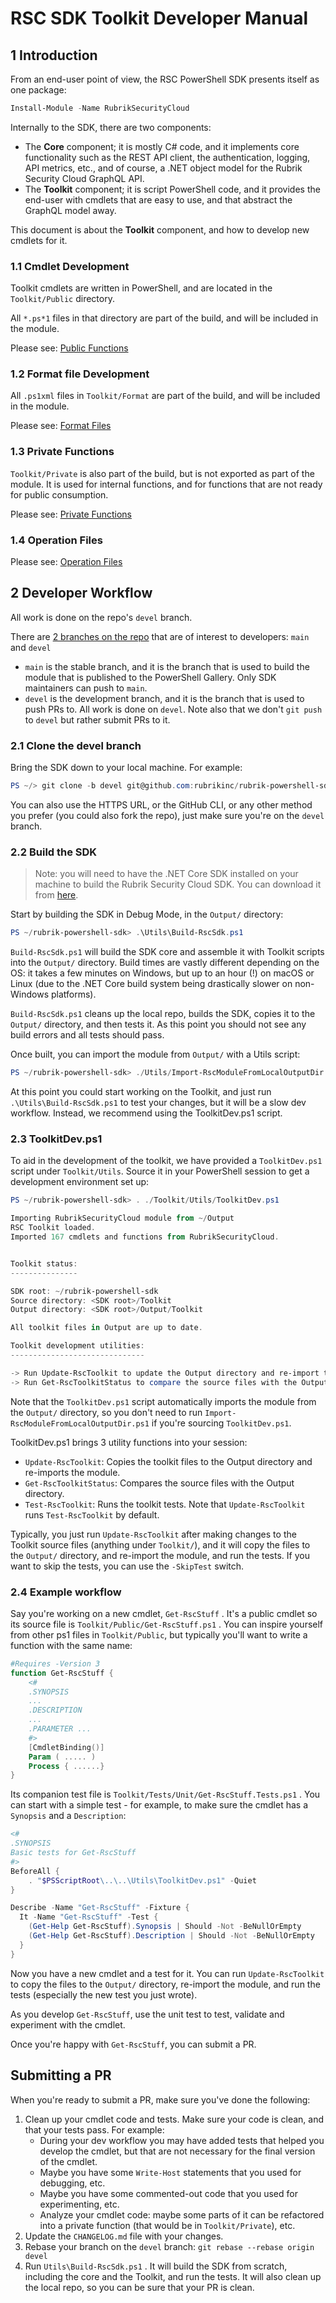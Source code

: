 # RSC SDK Toolkit Developer Manual

## 1 Introduction

From an end-user point of view, the RSC PowerShell SDK presents itself
as one package:

```powershell
Install-Module -Name RubrikSecurityCloud
```

Internally to the SDK, there are two components:

- The **Core** component; it is mostly C# code, and it implements core
  functionality such as the REST API client, the authentication,
  logging, API metrics, etc., and of course, a .NET object model for the
  Rubrik Security Cloud GraphQL API.
- The **Toolkit** component; it is script PowerShell code, and
  it provides the end-user with cmdlets that are easy to use, and
  that abstract the GraphQL model away.

This document is about the **Toolkit** component, and how to develop
new cmdlets for it.

### 1.1 Cmdlet Development

Toolkit cmdlets are written in PowerShell, and are located in the
`Toolkit/Public` directory.

All `*.ps*1` files in that directory are
part of the build, and will be included in the module.

Please see: [Public Functions](../Public/README.md)

### 1.2 Format file Development

All `.ps1xml` files in `Toolkit/Format` are part of the build, and will
be included in the module.

Please see: [Format Files](../Format/README.md)

### 1.3 Private Functions

`Toolkit/Private` is also part of the build, but is not exported as
part of the module. It is used for internal functions, and for
functions that are not ready for public consumption.

Please see: [Private Functions](../Private/README.md)

### 1.4 Operation Files

Please see: [Operation Files](../Operations/README.md)

## 2 Developer Workflow

All work is done on the repo's `devel` branch.

There are
[2 branches on the repo](https://github.com/rubrikinc/rubrik-powershell-sdk/branches)
that are of interest to developers: `main` and `devel`

- `main` is the stable branch, and it is the branch that is used to
  build the module that is published to the PowerShell Gallery.
  Only SDK maintainers can push to `main`.
- `devel` is the development branch, and it is the branch that is used
  to push PRs to. All work is done on `devel`. Note also that we don't
  `git push` to `devel` but rather submit PRs to it.

### 2.1 Clone the devel branch

Bring the SDK down to your local machine. For example:

```powershell
PS ~/> git clone -b devel git@github.com:rubrikinc/rubrik-powershell-sdk.git
```

You can also use the HTTPS URL, or the GitHub CLI,
or any other method you prefer (you could also fork the repo),
just make sure you're on the `devel` branch.

### 2.2 Build the SDK

> Note: you will need to have the .NET Core SDK
> installed on your machine to build the Rubrik Security Cloud SDK.
> You can download it from [here](https://dotnet.microsoft.com/download).

Start by building the SDK in Debug Mode, in the `Output/` directory:

```powershell
PS ~/rubrik-powershell-sdk> .\Utils\Build-RscSdk.ps1
```

`Build-RscSdk.ps1` will build the SDK core and assemble it with Toolkit scripts
into the `Output/` directory. Build times are vastly different depending on
the OS: it takes a few minutes on Windows, but up to an hour (!)
on macOS or Linux (due to the .NET Core build system being drastically slower
on non-Windows platforms).

`Build-RscSdk.ps1` cleans up the local repo, builds the SDK, copies it
to the `Output/` directory, and then tests it. As this point you should not
see any build errors and all tests should pass.

Once built, you can import the module from `Output/` with a Utils script:

```powershell
PS ~/rubrik-powershell-sdk> ./Utils/Import-RscModuleFromLocalOutputDir.ps1
```

At this point you could start working on the Toolkit, and just
run `.\Utils\Build-RscSdk.ps1` to test your changes, but it will
be a slow dev workflow.
Instead, we recommend using the ToolkitDev.ps1 script.

### 2.3 ToolkitDev.ps1

To aid in the development of the toolkit, we have provided a
`ToolkitDev.ps1` script under `Toolkit/Utils`. Source it in your
PowerShell session to get a development environment set up:

```powershell
PS ~/rubrik-powershell-sdk> . ./Toolkit/Utils/ToolkitDev.ps1

Importing RubrikSecurityCloud module from ~/Output
RSC Toolkit loaded.
Imported 167 cmdlets and functions from RubrikSecurityCloud.


Toolkit status:
---------------

SDK root: ~/rubrik-powershell-sdk
Source directory: <SDK root>/Toolkit
Output directory: <SDK root>/Output/Toolkit

All toolkit files in Output are up to date.

Toolkit development utilities:
------------------------------

-> Run Update-RscToolkit to update the Output directory and re-import the module.
-> Run Get-RscToolkitStatus to compare the source files with the Output directory.
```

Note that the `ToolkitDev.ps1` script automatically imports the
module from the `Output/` directory, so you don't need to run
`Import-RscModuleFromLocalOutputDir.ps1` if you're sourcing `ToolkitDev.ps1`.

ToolkitDev.ps1 brings 3 utility functions into your session:

- `Update-RscToolkit`: Copies the toolkit files to the Output directory
  and re-imports the module.
- `Get-RscToolkitStatus`: Compares the source files with the Output directory.
- `Test-RscToolkit`: Runs the toolkit tests. Note that `Update-RscToolkit`
  runs `Test-RscToolkit` by default.

Typically, you just run `Update-RscToolkit` after making changes to the
Toolkit source files (anything under `Toolkit/`), and it will copy the
files to the `Output/` directory, and re-import the module, and
run the tests. If you want to skip the tests, you can use the `-SkipTest`
switch.

### 2.4 Example workflow

Say you're working on a new cmdlet, `Get-RscStuff` . It's a public cmdlet so
its source file is `Toolkit/Public/Get-RscStuff.ps1` . You can inspire yourself
from other ps1 files in `Toolkit/Public`, but typically you'll want to
write a function with the same name:

```powershell
#Requires -Version 3
function Get-RscStuff {
    <#
    .SYNOPSIS
    ...
    .DESCRIPTION
    ...
    .PARAMETER ...
    #>
    [CmdletBinding()]
    Param ( ..... )
    Process { ......}
}
```

Its companion test file is `Toolkit/Tests/Unit/Get-RscStuff.Tests.ps1` . You can
start with a simple test - for example, to make sure the cmdlet has a
`Synopsis` and a `Description`:

```powershell
<#
.SYNOPSIS
Basic tests for Get-RscStuff
#>
BeforeAll {
    . "$PSScriptRoot\..\..\Utils\ToolkitDev.ps1" -Quiet
}

Describe -Name "Get-RscStuff" -Fixture {
  It -Name "Get-RscStuff" -Test {
    (Get-Help Get-RscStuff).Synopsis | Should -Not -BeNullOrEmpty
    (Get-Help Get-RscStuff).Description | Should -Not -BeNullOrEmpty
  }
}
```

Now you have a new cmdlet and a test for it. You can run `Update-RscToolkit`
to copy the files to the `Output/` directory, re-import the module, and run
the tests (especially the new test you just wrote).

As you develop `Get-RscStuff`, use the unit test to test, validate and
experiment with the cmdlet.

Once you're happy with `Get-RscStuff`, you can submit a PR.

## Submitting a PR

When you're ready to submit a PR, make sure you've done the following:

1. Clean up your cmdlet code and tests. Make sure your code is clean,
   and that your tests pass. For example:
   - During your dev workflow you may have added
     tests that helped you develop the cmdlet, but that are not necessary
     for the final version of the cmdlet.
   - Maybe you have some `Write-Host`
     statements that you used for debugging, etc.
   - Maybe you have some commented-out code that you used for
     experimenting, etc.
   - Analyze your cmdlet code: maybe some parts of it can be refactored
     into a private function (that would be in `Toolkit/Private`), etc.
2. Update the `CHANGELOG.md` file with your changes.
3. Rebase your branch on the `devel` branch:
   `git rebase --rebase origin devel`
4. Run `Utils\Build-RscSdk.ps1` . It will build the SDK from scratch,
   including the core and the Toolkit, and run the tests. It will also
   clean up the local repo, so you can be sure that your PR is clean.
